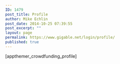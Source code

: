 ```yaml
---
ID: 1479
post_title: Profile
author: Mike Echlin
post_date: 2014-10-25 07:39:55
post_excerpt: ""
layout: page
permalink: https://www.gigable.net/login/profile/
published: true
---
```

[appthemer_crowdfunding_profile]